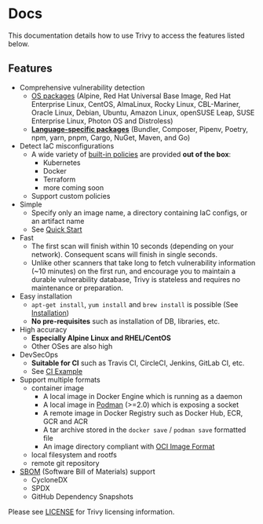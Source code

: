 # Docs

This documentation details how to use Trivy to access the features listed below.

## Features

- Comprehensive vulnerability detection
    - [OS packages][os] (Alpine, Red Hat Universal Base Image, Red Hat Enterprise Linux, CentOS, AlmaLinux, Rocky Linux, CBL-Mariner, Oracle Linux, Debian, Ubuntu, Amazon Linux, openSUSE Leap, SUSE Enterprise Linux, Photon OS and Distroless)
    - [**Language-specific packages**][lang] (Bundler, Composer, Pipenv, Poetry, npm, yarn, pnpm, Cargo, NuGet, Maven, and Go)
- Detect IaC misconfigurations
    - A wide variety of [built-in policies][builtin] are provided **out of the box**:
        - Kubernetes
        - Docker
        - Terraform
        - more coming soon
    - Support custom policies
- Simple
    - Specify only an image name, a directory containing IaC configs, or an artifact name
    - See [Quick Start][quickstart]
- Fast
    - The first scan will finish within 10 seconds (depending on your network). Consequent scans will finish in single seconds.
    - Unlike other scanners that take long to fetch vulnerability information (~10 minutes) on the first run, and encourage you to maintain a durable vulnerability database, Trivy is stateless and requires no maintenance or preparation.
- Easy installation
    - `apt-get install`, `yum install` and `brew install` is possible (See [Installation][installation])
    - **No pre-requisites** such as installation of DB, libraries, etc.
- High accuracy
    - **Especially Alpine Linux and RHEL/CentOS**
    - Other OSes are also high
- DevSecOps
    - **Suitable for CI** such as Travis CI, CircleCI, Jenkins, GitLab CI, etc.
    - See [CI Example][integrations]
- Support multiple formats
    - container image
        - A local image in Docker Engine which is running as a daemon
        - A local image in [Podman][podman] (>=2.0) which is exposing a socket
        - A remote image in Docker Registry such as Docker Hub, ECR, GCR and ACR
        - A tar archive stored in the `docker save` / `podman save` formatted file
        - An image directory compliant with [OCI Image Format][oci]
    - local filesystem and rootfs
    - remote git repository
- [SBOM][sbom] (Software Bill of Materials) support
    - CycloneDX
    - SPDX
    - GitHub Dependency Snapshots

Please see [LICENSE][license] for Trivy licensing information.

[installation]: ../getting-started/installation.md
[vuln]: ../docs/vulnerability/scanning/index.md
[misconf]: ../docs/misconfiguration/scanning.md
[kubernetesoperator]: ../docs/kubernetes/operator/index.md
[container]: ../docs/vulnerability/scanning/image.md
[rootfs]: ../docs/vulnerability/scanning/rootfs.md
[filesystem]: ../docs/vulnerability/scanning/filesystem.md
[repo]: ../docs/vulnerability/scanning/git-repository.md
[kubernetes]: ../docs/kubernetes/cli/scanning.md

[standalone]: ../docs/references/modes/standalone.md
[client-server]: ../docs/references/modes/client-server.md
[integrations]: ../tutorials/integrations/index.md

[os]: ../docs/vulnerability/detection/os.md
[lang]: ../docs/vulnerability/detection/language.md

[builtin]: ../docs/misconfiguration/policy/builtin.md
[quickstart]: ../index.md
[podman]: ../docs/advanced/container/podman.md

[sbom]: ../docs/sbom/index.md

[oci]: https://github.com/opencontainers/image-spec
[license]:  https://github.com/aquasecurity/trivy/blob/main/LICENSE